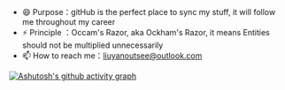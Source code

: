 - 😄 Purpose：gitHub is the perfect place to sync my stuff, it will follow me throughout my career
- ⚡ Principle ：Occam's Razor, aka Ockham's Razor, it means Entities should not be multiplied unnecessarily
- 📫 How to reach me：liuyanoutsee@outlook.com

[![Ashutosh's github activity graph](https://github-readme-activity-graph.vercel.app/graph?username=ashutosh00710&custom_title=This%20is%20a%20title&hide_border=true)](https://github.com/ashutosh00710/github-readme-activity-graph)



<!--
**lyflexi/lyflexi** is a ✨ _special_ ✨ repository because its `README.md` (this file) appears on your GitHub profile.

Here are some ideas to get you started:

- 🔭 I’m currently working on ...
- 🌱 I’m currently learning ...
- 👯 I’m looking to collaborate on ...
- 🤔 I’m looking for help with ...
- 💬 Ask me about ...
- 📫 How to reach me: ...
- 😄 Pronouns: ...
- ⚡ Fun fact: ...
-->
